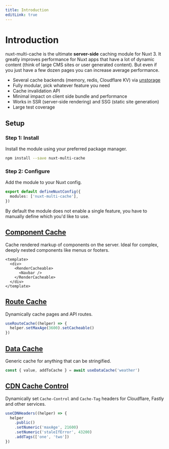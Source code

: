 ```yaml
---
title: Introduction
editLink: true
---
```


# Introduction

nuxt-multi-cache is the ultimate **server-side** caching module for Nuxt 3. It
greatly improves performance for Nuxt apps that have a lot of dynamic content
(think of large CMS sites or user generated content). But even if you just have
a few dozen pages you can increase average performance.

- Several cache backends (memory, redis, Cloudflare KV) via
  [unstorage](https://github.com/unjs/unstorage)
- Fully modular, pick whatever feature you need
- Cache invalidation API
- Minimal impact on client side bundle and performance
- Works in SSR (server-side rendering) and SSG (static site generation)
- Large test coverage

## Setup

### Step 1: Install

Install the module using your preferred package manager.

```sh
npm install --save nuxt-multi-cache
```

### Step 2: Configure

Add the module to your Nuxt config.

```typescript
export default defineNuxtConfig({
  modules: ['nuxt-multi-cache'],
})
```

By default the module does not enable a single feature, you have to manually
define which you'd like to use.

## [Component Cache](/features/component-cache)

Cache rendered markup of components on the server. Ideal for complex, deeply
nested components like menus or footers.

```vue
<template>
  <div>
    <RenderCacheable>
      <Navbar />
    </RenderCacheable>
  </div>
</template>
```

## [Route Cache](/features/route-cache)

Dynamically cache pages and API routes.

```typescript
useRouteCache((helper) => {
  helper.setMaxAge(3600).setCacheable()
})
```

## [Data Cache](/features/data-cache)

Generic cache for anything that can be stringified.

```typescript
const { value, addToCache } = await useDataCache('weather')
```

## [CDN Cache Control](/features/cdn-cache-control)

Dynamically set `Cache-Control` and `Cache-Tag` headers for Cloudflare, Fastly
and other services.

```typescript
useCDNHeaders((helper) => {
  helper
    .public()
    .setNumeric('maxAge', 21600)
    .setNumeric('staleIfError', 43200)
    .addTags(['one', 'two'])
})
```
